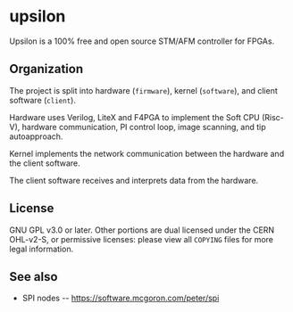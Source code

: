 # upsilon

Upsilon is a 100% free and open source STM/AFM controller for FPGAs.

## Organization

The project is split into hardware (`firmware`), kernel (`software`),
and client software (`client`).

Hardware uses Verilog, LiteX and F4PGA to implement the Soft CPU (Risc-V),
hardware communication, PI control loop, image scanning, and tip autoapproach.

Kernel implements the network communication between the hardware and the
client software.

The client software receives and interprets data from the hardware.

## License

GNU GPL v3.0 or later. Other portions are dual licensed under the CERN
OHL-v2-S, or permissive licenses: please view all `COPYING` files for more
legal information.

## See also

* SPI nodes -- <https://software.mcgoron.com/peter/spi>
